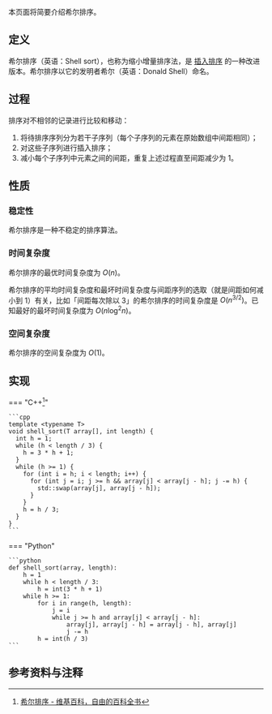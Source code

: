 本页面将简要介绍希尔排序。

## 定义

希尔排序（英语：Shell sort），也称为缩小增量排序法，是 [插入排序](./insertion-sort.md) 的一种改进版本。希尔排序以它的发明者希尔（英语：Donald Shell）命名。

## 过程

排序对不相邻的记录进行比较和移动：

1. 将待排序序列分为若干子序列（每个子序列的元素在原始数组中间距相同）；
2. 对这些子序列进行插入排序；
3. 减小每个子序列中元素之间的间距，重复上述过程直至间距减少为 1。

## 性质

### 稳定性

希尔排序是一种不稳定的排序算法。

### 时间复杂度

希尔排序的最优时间复杂度为 $O(n)$。

希尔排序的平均时间复杂度和最坏时间复杂度与间距序列的选取（就是间距如何减小到 1）有关，比如「间距每次除以 3」的希尔排序的时间复杂度是 $O(n^{3/2})$。已知最好的最坏时间复杂度为 $O(n \log^2n)$。

### 空间复杂度

希尔排序的空间复杂度为 $O(1)$。

## 实现

=== "C++[^ref1]"

    ```cpp
    template <typename T>
    void shell_sort(T array[], int length) {
      int h = 1;
      while (h < length / 3) {
        h = 3 * h + 1;
      }
      while (h >= 1) {
        for (int i = h; i < length; i++) {
          for (int j = i; j >= h && array[j] < array[j - h]; j -= h) {
            std::swap(array[j], array[j - h]);
          }
        }
        h = h / 3;
      }
    }
    ```

=== "Python"

    ```python
    def shell_sort(array, length):
        h = 1
        while h < length / 3:
            h = int(3 * h + 1)
        while h >= 1:
            for i in range(h, length):
                j = i
                while j >= h and array[j] < array[j - h]:
                    array[j], array[j - h] = array[j - h], array[j]
                    j -= h
            h = int(h / 3)
    ```

## 参考资料与注释

[^ref1]: [希尔排序 - 维基百科，自由的百科全书](https://zh.wikipedia.org/wiki/%E5%B8%8C%E5%B0%94%E6%8E%92%E5%BA%8F)
